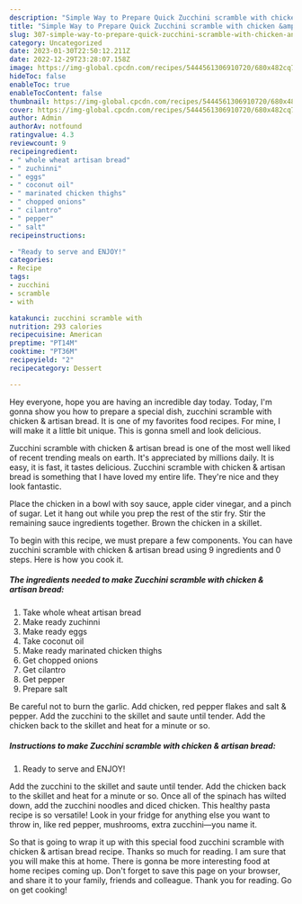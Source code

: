 ```yaml
---
description: "Simple Way to Prepare Quick Zucchini scramble with chicken &amp;amp; artisan bread"
title: "Simple Way to Prepare Quick Zucchini scramble with chicken &amp;amp; artisan bread"
slug: 307-simple-way-to-prepare-quick-zucchini-scramble-with-chicken-and-amp-artisan-bread
category: Uncategorized
date: 2023-01-30T22:50:12.211Z
date: 2022-12-29T23:28:07.158Z
image: https://img-global.cpcdn.com/recipes/5444561306910720/680x482cq70/zucchini-scramble-with-chicken-artisan-bread-recipe-main-photo.jpg
hideToc: false
enableToc: true
enableTocContent: false
thumbnail: https://img-global.cpcdn.com/recipes/5444561306910720/680x482cq70/zucchini-scramble-with-chicken-artisan-bread-recipe-main-photo.jpg
cover: https://img-global.cpcdn.com/recipes/5444561306910720/680x482cq70/zucchini-scramble-with-chicken-artisan-bread-recipe-main-photo.jpg
author: Admin
authorAv: notfound
ratingvalue: 4.3
reviewcount: 9
recipeingredient:
- " whole wheat artisan bread"
- " zuchinni"
- " eggs"
- " coconut oil"
- " marinated chicken thighs"
- " chopped onions"
- " cilantro"
- " pepper"
- " salt"
recipeinstructions:

- "Ready to serve and ENJOY!"
categories:
- Recipe
tags:
- zucchini
- scramble
- with

katakunci: zucchini scramble with 
nutrition: 293 calories
recipecuisine: American
preptime: "PT14M"
cooktime: "PT36M"
recipeyield: "2"
recipecategory: Dessert

---
```



Hey everyone, hope you are having an incredible day today. Today, I'm gonna show you how to prepare a special dish, zucchini scramble with chicken &amp; artisan bread. It is one of my favorites food recipes. For mine, I will make it a little bit unique. This is gonna smell and look delicious.

Zucchini scramble with chicken &amp; artisan bread is one of the most well liked of recent trending meals on earth. It's appreciated by millions daily. It is easy, it is fast, it tastes delicious. Zucchini scramble with chicken &amp; artisan bread is something that I have loved my entire life. They're nice and they look fantastic.

Place the chicken in a bowl with soy sauce, apple cider vinegar, and a pinch of sugar. Let it hang out while you prep the rest of the stir fry. Stir the remaining sauce ingredients together. Brown the chicken in a skillet.


To begin with this recipe, we must prepare a few components. You can have zucchini scramble with chicken &amp; artisan bread using 9 ingredients and 0 steps. Here is how you cook it.

<!--inarticleads1-->

##### The ingredients needed to make Zucchini scramble with chicken &amp; artisan bread:

1. Take  whole wheat artisan bread
1. Make ready  zuchinni
1. Make ready  eggs
1. Take  coconut oil
1. Make ready  marinated chicken thighs
1. Get  chopped onions
1. Get  cilantro
1. Get  pepper
1. Prepare  salt


Be careful not to burn the garlic. Add chicken, red pepper flakes and salt &amp; pepper. Add the zucchini to the skillet and saute until tender. Add the chicken back to the skillet and heat for a minute or so. 

<!--inarticleads2-->

##### Instructions to make Zucchini scramble with chicken &amp; artisan bread:


1. Ready to serve and ENJOY!

Add the zucchini to the skillet and saute until tender. Add the chicken back to the skillet and heat for a minute or so. Once all of the spinach has wilted down, add the zucchini noodles and diced chicken. This healthy pasta recipe is so versatile! Look in your fridge for anything else you want to throw in, like red pepper, mushrooms, extra zucchini—you name it. 

So that is going to wrap it up with this special food zucchini scramble with chicken &amp; artisan bread recipe. Thanks so much for reading. I am sure that you will make this at home. There is gonna be more interesting food at home recipes coming up. Don't forget to save this page on your browser, and share it to your family, friends and colleague. Thank you for reading. Go on get cooking!
